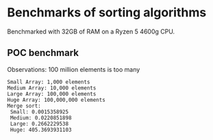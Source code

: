 # Benchmarks of sorting algorithms

Benchmarked with 32GB of RAM on a Ryzen 5 4600g CPU.

## POC benchmark
Observations: 100 million elements is too many
```
Small Array: 1,000 elements
Medium Array: 10,000 elements
Large Array: 100,000 elements
Huge Array: 100,000,000 elements
Merge sort: 
 Small: 0.0015358925
 Medium: 0.0220851898
 Large: 0.2662229538
 Huge: 405.3693931103
 ```